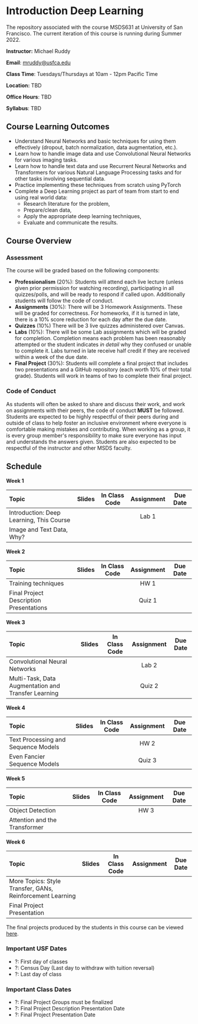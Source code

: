 # Introduction Deep Learning
The repository associated with the course MSDS631 at University of San Francisco. The current iteration of this course is running during Summer 2022.

**Instructor:** Michael Ruddy

**Email**: mruddy@usfca.edu

**Class Time**: Tuesdays/Thursdays at 10am - 12pm Pacific Time

**Location:** TBD

**Office Hours**: TBD

**Syllabus**: TBD

## Course Learning Outcomes

- Understand Neural Networks and basic techniques for using them effectively (dropout, batch normalization, data augmentation, etc.).
- Learn how to handle image data and use Convolutional Neural Networks for various imaging tasks.
- Learn how to handle text data and use Recurrent Neural Networks and Transformers for various Natural Language Processing tasks and for other tasks involving sequential data.
- Practice implementing these techniques from scratch using PyTorch
- Complete a Deep Learning project as part of team from start to end using real world data:
  - Research literature for the problem,
  - Prepare/clean data,
  - Apply the appropriate deep learning techniques,
  - Evaluate and communicate the results.

## Course Overview

### Assessment

The course will be graded based on the following components:

- **Professionalism** (20%): Students will attend each live lecture (unless given prior permission for watching recording), participating in all quizzes/polls, and will be ready to respond if called upon. Additionally students will follow the code of conduct.
- **Assignments** (30%): There will be 3 Homework Assignments. These will be graded for correctness. For homeworks, if it is turned in late, there is a 10% score reduction for each day after the due date.
- **Quizzes** (10%) There will be 3 live quizzes administered over Canvas.
- **Labs** (10%): There will be some Lab assignments which will be graded for completion. Completion means each problem has been reasonably attempted or the student indicates *in detail* why they confused or unable to complete it. Labs turned in late receive half credit if they are received within a week of the due date.
- **Final Project** (30%): Students will complete a final project that includes two presentations and a GitHub repository (each worth 10% of their total grade). Students will work in teams of two to complete their final project.

### Code of Conduct

As students will often be asked to share and discuss their work, and work on assignments with their peers, the code of conduct **MUST** be followed. Students are expected to be highly respectful of their peers during and outside of class to help foster an inclusive environment where everyone is comfortable making mistakes and contributing. When working as a group, it is every group member's responsibility to make sure everyone has input and understands the answers given. Students are also expected to be respectful of the instructor and other MSDS faculty.

## Schedule

**Week 1**

| Topic | Slides | In Class Code | Assignment | Due Date |
 | :---  | :---:  | :---:  | :---:  | :---: |
 | Introduction: Deep Learning, This Course | | | Lab 1| |
 | Image and Text Data, Why? |  |  |  |  |

**Week 2**

| Topic | Slides | In Class Code | Assignment | Due Date |
 | :---  | :---:  | :---:  | :---:  | :---: |
 | Training techniques |  |  | HW 1 |  |
 | Final Project Description Presentations |  |  | Quiz 1 | |

**Week 3**

| Topic | Slides | In Class Code | Assignment | Due Date |
 | :---  | :---:  | :---:  | :---:  | :---: |
 | Convolutional Neural Networks | | | Lab 2 | |
 | Multi-Task, Data Augmentation and Transfer Learning |  |  | Quiz 2 | |

**Week 4**

| Topic | Slides | In Class Code | Assignment | Due Date |
 | :---  | :---:  | :---:  | :---:  | :---: |
 | Text Processing and Sequence Models |  |  | HW 2 | |
 | Even Fancier Sequence Models | | | Quiz 3 | |
 
**Week 5**

| Topic | Slides | In Class Code | Assignment | Due Date |
 | :---  | :---:  | :---:  | :---:  | :---: |
 | Object Detection |  | | HW 3 | |
 | Attention and the Transformer | | | | |

**Week 6**

| Topic | Slides | In Class Code | Assignment | Due Date |
 | :---  | :---:  | :---:  | :---:  | :---: |
 | More Topics: Style Transfer, GANs, Reinforcement Learning| | | | |
 | Final Project Presentation| | | | |
 
 The final projects produced by the students in this course can be viewed [here](https://docs.google.com/spreadsheets/d/1kUJCgP5zK7Mg0FWoD59JZxE04A1s6AfPNAjaomQSHP0/edit?usp=sharing).

 ### Important USF Dates
 
 - ?: First day of classes
 - ?: Census Day (Last day to withdraw with tuition reversal)
 - ?: Last day of class
 
 ### Important Class Dates

 - ?: Final Project Groups must be finalized
 - ?: Final Project Description Presentation Date
 - ?: Final Project Presentation Date
